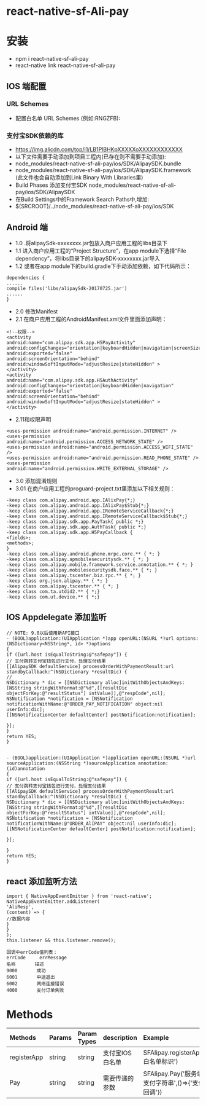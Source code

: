 # react-native-sf-Ali-pay
# 安装
* npm  i react-native-sf-ali-pay
* react-native link react-native-sf-ali-pay
## IOS 端配置
### URL Schemes
* 配置白名单 URL Schemes (例如:RNGZFB):
### 支付宝SDK依赖的库
* https://img.alicdn.com/top/i1/LB1PlBHKpXXXXXoXXXXXXXXXXXX
* 以下文件需要手动添加到项目工程内(已存在则不需要手动添加):
* node_modules/react-native-sf-ali-pay/ios/SDK/AlipaySDK.bundle
* node_modules/react-native-sf-ali-pay/ios/SDK/AlipaySDK.framework (此文件也会自动添加到Link Binary With Libraries里)
* Build Phases 添加支付宝SDK node_modules/react-native-sf-ali-pay/ios/SDK/AlipaySDK
* 在Build Settings中的Framework Search Paths中,增加:
* $(SRCROOT)/../node_modules/react-native-sf-ali-pay/ios/SDK
## Android 端
* 1.0 .将alipaySdk-xxxxxxxx.jar包放入商户应用工程的libs目录下
* 1.1 进入商户应用工程的“Project Structure”，在app module下选择“File dependency”，将libs目录下的alipaySDK-xxxxxxxx.jar导入
* 1.2 或者在app module下的build.gradle下手动添加依赖，如下代码所示：
```
dependencies {
......
compile files('libs/alipaySdk-20170725.jar')
......
}
```
* 2.0 修改Manifest
* 2.1 在商户应用工程的AndroidManifest.xml文件里面添加声明：
```
<!--权限-->
<activity
android:name="com.alipay.sdk.app.H5PayActivity"
android:configChanges="orientation|keyboardHidden|navigation|screenSize"
android:exported="false"
android:screenOrientation="behind"
android:windowSoftInputMode="adjustResize|stateHidden" >
</activity>
<activity
android:name="com.alipay.sdk.app.H5AuthActivity"
android:configChanges="orientation|keyboardHidden|navigation"
android:exported="false"
android:screenOrientation="behind"
android:windowSoftInputMode="adjustResize|stateHidden" >
</activity>
```
* 2.11和权限声明
```
<uses-permission android:name="android.permission.INTERNET" />
<uses-permission android:name="android.permission.ACCESS_NETWORK_STATE" />
<uses-permission android:name="android.permission.ACCESS_WIFI_STATE" />
<uses-permission android:name="android.permission.READ_PHONE_STATE" />
<uses-permission android:name="android.permission.WRITE_EXTERNAL_STORAGE" />
```
* 3.0 添加混淆规则
* 3.01 在商户应用工程的proguard-project.txt里添加以下相关规则：
```
-keep class com.alipay.android.app.IAlixPay{*;}
-keep class com.alipay.android.app.IAlixPay$Stub{*;}
-keep class com.alipay.android.app.IRemoteServiceCallback{*;}
-keep class com.alipay.android.app.IRemoteServiceCallback$Stub{*;}
-keep class com.alipay.sdk.app.PayTask{ public *;}
-keep class com.alipay.sdk.app.AuthTask{ public *;}
-keep class com.alipay.sdk.app.H5PayCallback {
<fields>;
<methods>;
}
-keep class com.alipay.android.phone.mrpc.core.** { *; }
-keep class com.alipay.apmobilesecuritysdk.** { *; }
-keep class com.alipay.mobile.framework.service.annotation.** { *; }
-keep class com.alipay.mobilesecuritysdk.face.** { *; }
-keep class com.alipay.tscenter.biz.rpc.** { *; }
-keep class org.json.alipay.** { *; }
-keep class com.alipay.tscenter.** { *; }
-keep class com.ta.utdid2.** { *;}
-keep class com.ut.device.** { *;}
```
 ## IOS Appdelegate 添加监听
 ```
 // NOTE: 9.0以后使用新API接口
 - (BOOL)application:(UIApplication *)app openURL:(NSURL *)url options:(NSDictionary<NSString*, id> *)options
 {
 if ([url.host isEqualToString:@"safepay"]) {
 // 支付跳转支付宝钱包进行支付，处理支付结果
 [[AlipaySDK defaultService] processOrderWithPaymentResult:url standbyCallback:^(NSDictionary *resultDic) {
 //
 NSDictionary * dic = [[NSDictionary alloc]initWithObjectsAndKeys:[NSString stringWithFormat:@"%d",[[resultDic objectForKey:@"resultStatus"] intValue]],@"respCode",nil];
 NSNotification *notification = [NSNotification notificationWithName:@"ORDER_PAY_NOTIFICATION" object:nil userInfo:dic];
 [[NSNotificationCenter defaultCenter] postNotification:notification];
 
 }];
 }
 return YES;
 }
 
 
 - (BOOL)application:(UIApplication *)application openURL:(NSURL *)url sourceApplication:(NSString *)sourceApplication annotation:(id)annotation
 {
 if ([url.host isEqualToString:@"safepay"]) {
 // 支付跳转支付宝钱包进行支付，处理支付结果
 [[AlipaySDK defaultService] processOrderWithPaymentResult:url standbyCallback:^(NSDictionary *resultDic) {
 NSDictionary * dic = [[NSDictionary alloc]initWithObjectsAndKeys:[NSString stringWithFormat:@"%d",[[resultDic objectForKey:@"resultStatus"] intValue]],@"respCode",nil];
 NSNotification *notification = [NSNotification notificationWithName:@"ORDER_AlIPAY" object:nil userInfo:dic];
 [[NSNotificationCenter defaultCenter] postNotification:notification];
 
 }];
 
 }
 return YES;
 }
 
 ```
  ## react 添加监听方法
  ```
  import { NativeAppEventEmitter } from 'react-native';
  NativeAppEventEmitter.addListener(
  'AliResp',
  (content) => {
  //数据内容
  }
  }
  );
  this.listener && this.listener.remove();
  
  回调中errCode值列表：
 errCode     errMessage
  名称       描述
 9000       成功
 6001       中途退出
 6002       网络连接错误
 4000       支付订单失败
  
 ```
# Methods
|  Methods  |  Params  |  Param Types  |   description  |  Example  |
|:-----|:-----|:-----|:-----|:-----|
|registerApp|string|string|支付宝IOS白名单|SFAlipay.registerApp('IOS白名单标识')|
|Pay|string|string|需要传递的参数|SFAlipay.Pay('服务端获取支付字符串',()=>{'支付成功回调'})|
